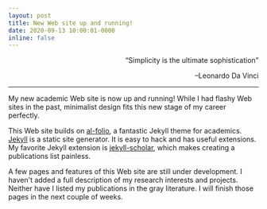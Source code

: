 ```yaml
---
layout: post
title: New Web site up and running!
date: 2020-09-13 10:00:01-0000
inline: false
---
```


<div align='right'> <q>Simplicity is the ultimate sophistication</q> 
<p>–Leonardo Da Vinci</p>
</div>

***

My new academic Web site is now up and running! While I had flashy Web sites in the past, minimalist design fits this new stage of my career perfectly.

This Web site builds on <ins>[al-folio](https://github.com/alshedivat/al-folio)</ins>, a fantastic 
Jekyll theme for academics. <ins>[Jekyll](https://jekyllrb.com)</ins> is a static site generator. It is 
easy to hack and has useful extensions. My favorite Jekyll extension is <ins>[jekyll-scholar](https://github.com/inukshuk/jekyll-scholar)</ins>, which makes creating a publications list painless.

A few pages and features of this Web site are still under development. I haven't added 
a full description of my research interests and projects. Neither 
have I listed my publications in the gray literature. I will finish those pages in the next couple of weeks.